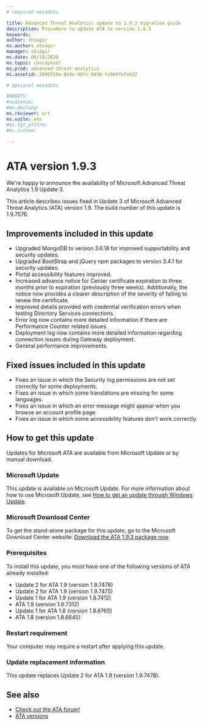 ```yaml
---
# required metadata

title: Advanced Threat Analytics update to 1.9.3 migration guide
description: Procedure to update ATA to version 1.9.3
keywords:
author: shsagir
ms.author: shsagir
manager: shsagir
ms.date: 09/14/2020
ms.topic: conceptual
ms.prod: advanced-threat-analytics
ms.assetid: 2946310a-8e4e-48fc-9450-fc9647efeb22

# optional metadata

#ROBOTS:
#audience:
#ms.devlang:
ms.reviewer: ort
ms.suite: ems
#ms.tgt_pltfrm:
#ms.custom:

---
```


# ATA version 1.9.3

We're happy to announce the availability of Microsoft Advanced Threat Analytics 1.9 Update 3.

This article describes issues fixed in Update 3 of Microsoft Advanced Threat Analytics (ATA) version 1.9. The build number of this update is 1.9.7576.

## Improvements included in this update

- Upgraded MongoDB to version 3.6.18 for improved supportability and security updates.
- Upgraded BootStrap and jQuery npm packages to version 3.4.1 for security updates.
- Portal accessibility features improved.
- Increased advance notice for Center certificate expiration to three months prior to expiration (previously three weeks). Additionally, the notice now provides a clearer description of the severity of failing to renew the certificate.
- Improved details provided with credential verification errors when testing Directory Services connections.
- Error log now contains more detailed information if there are Performance Counter related issues.
- Deployment log now contains more detailed information regarding connection issues during Gateway deployment.
- General performance improvements.

## Fixed issues included in this update

- Fixes an issue in which the Security log permissions are not set correctly for some deployments.
- Fixes an issue in which some translations are missing for some languages.
- Fixes an issue in which an error message might appear when you browse an account profile page.
- Fixes an issue in which some accessibility features don't work correctly.

## How to get this update

Updates for Microsoft ATA are available from Microsoft Update or by manual download.

### Microsoft Update

This update is available on Microsoft Update. For more information about how to use Microsoft Update, see [How to get an update through Windows Update](https://support.microsoft.com/help/3067639).

### Microsoft Download Center

To get the stand-alone package for this update, go to the Microsoft Download Center website: [Download the ATA 1.9.3 package now](https://www.microsoft.com/download/details.aspx?id=56725).

### Prerequisites

To install this update, you must have one of the following versions of ATA already installed:

- Update 2 for ATA 1.9 (version 1.9.7478)
- Update 2 for ATA 1.9 (version 1.9.7475)
- Update 1 for ATA 1.9 (version 1.9.7412)
- ATA 1.9 (version 1.9.7312)
- Update 1 for ATA 1.8 (version 1.8.6765)
- ATA 1.8 (version 1.8.6645)

### Restart requirement

Your computer may require a restart after applying this update.

### Update replacement information

This update replaces Update 2 for ATA 1.9 (version 1.9.7478).

## See also

- [Check out the ATA forum!](https://social.technet.microsoft.com/Forums/security/home?forum=mata)
- [ATA versions](ata-versions.md)
